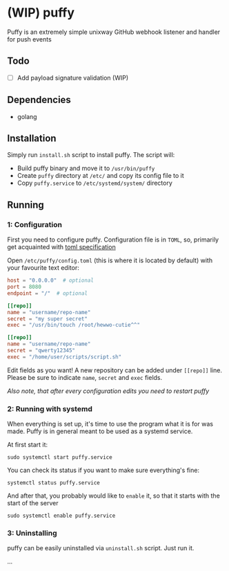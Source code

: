 # (WIP) puffy
Puffy is an extremely simple unixway GitHub webhook listener and handler for push events

## Todo
- [ ] Add payload signature validation (WIP)

## Dependencies
* golang

## Installation
Simply run `install.sh` script to install puffy. The script will:
* Build puffy binary and move it to `/usr/bin/puffy`
* Create `puffy` directory at `/etc/` and copy its config file to it
* Copy `puffy.service` to `/etc/systemd/system/` directory

## Running
### 1: Configuration
First you need to configure puffy. Configuration file is in `TOML`, so, 
primarily get acquainted with [toml specification](https://github.com/kezhuw/toml-spec)

Open `/etc/puffy/config.toml` (this is where it is located by default) with your favourite text editor:
```toml
host = "0.0.0.0"  # optional
port = 8080
endpoint = "/"  # optional

[[repo]]
name = "username/repo-name"
secret = "my super secret"
exec = "/usr/bin/touch /root/hewwo-cutie^^"

[[repo]]
name = "username/repo-name"
secret = "qwerty12345"
exec = "/home/user/scripts/script.sh"
```

Edit fields as you want! A new repository can be added under `[[repo]]` line.
Please be sure to indicate `name`, `secret` and `exec` fields.

_Also note, that after every configuration edits you need to restart puffy_

### 2: Running with systemd
When everything is set up, it's time to use the program what it is for was made.
Puffy is in general meant to be used as a systemd service.

At first start it:

`sudo systemctl start puffy.service`


You can check its status if you want to make sure everything's fine:

`systemctl status puffy.service`


And after that, you probably would like to `enable` it, so that it starts with the start of the server

`sudo systemctl enable puffy.service`

### 3: Uninstalling
puffy can be easily uninstalled via `uninstall.sh` script. Just run it.

...